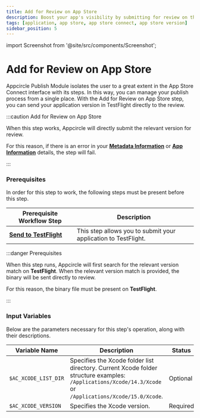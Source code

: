 ```yaml
---
title: Add for Review on App Store
description: Boost your app's visibility by submitting for review on the App Store. Ensure quality, reach more users, and enhance credibility with our expert guidance.
tags: [application, app store, app store connect, app store version]
sidebar_position: 5
---
```


import Screenshot from '@site/src/components/Screenshot';

# Add for Review on App Store

Appcircle Publish Module isolates the user to a great extent in the App Store Connect interface with its steps. In this way, you can manage your publish process from a single place. With the Add for Review on App Store step, you can send your application version in TestFlight directly to the review.

:::caution Add for Review on App Store

When this step works, Appcircle will directly submit the relevant version for review. 

For this reason, if there is an error in your [**Metadata Information**](/publish-module/publish-information/meta-data-information) or [**App Information**](/publish-module/publish-information/app-information) details, the step will fail.

:::

### Prerequisites

In order for this step to work, the following steps must be present before this step.

| Prerequisite Workflow Step                      | Description                                     |
|-------------------------------------------------|-------------------------------------------------|
| [**Send to TestFlight**](/publish-integrations/ios-publish-integrations/sent-to-testflight) | This step allows you to submit your application to TestFlight. |

<Screenshot url='https://cdn.appcircle.io/docs/assets/BE3926-submissionOrder.png' />

:::danger Prerequisites

When this step runs, Appcircle will first search for the relevant version match on **TestFlight**. When the relevant version match is provided, the binary will be sent directly to review.

For this reason, the binary file must be present on **TestFlight**.

:::


### Input Variables

Below are the parameters necessary for this step's operation, along with their descriptions.

<Screenshot url='https://cdn.appcircle.io/docs/assets/BE3926-submissionInput.png' />


| Variable Name                 | Description                         | Status           |
|-------------------------------|-------------------------------------|------------------|
| `$AC_XCODE_LIST_DIR`          | Specifies the Xcode folder list directory. Current Xcode folder structure examples: `/Applications/Xcode/14.3/Xcode` or `/Applications/Xcode/15.0/Xcode`. | Optional |
| `$AC_XCODE_VERSION`           | Specifies the Xcode version. | Required |
